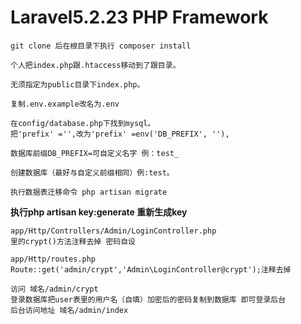 # Laravel5.2.23 PHP Framework

    git clone 后在根目录下执行 composer install 

    个人把index.php跟.htaccess移动到了跟目录。

    无须指定为public目录下index.php。

    复制.env.example改名为.env 

    在config/database.php下找到mysql。
    把'prefix' ='',改为'prefix' =env('DB_PREFIX', ''),

    数据库前缀DB_PREFIX=可自定义名字 例：test_

    创建数据库（最好与自定义前缀相同）例:test。

	执行数据表迁移命令 php artisan migrate


**执行php artisan key:generate 重新生成key**

    app/Http/Controllers/Admin/LoginController.php
    里的crypt()方法注释去掉 密码自设
       
    app/Http/routes.php
    Route::get('admin/crypt','Admin\LoginController@crypt');注释去掉
    
    访问 域名/admin/crypt 
    登录数据库把user表里的用户名（自填）加密后的密码复制到数据库 即可登录后台
    后台访问地址 域名/admin/index  

